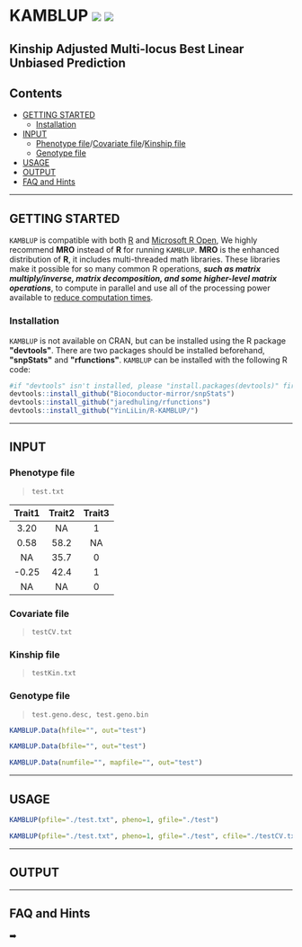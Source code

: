# KAMBLUP [![](https://img.shields.io/badge/Issues-1%2B-brightgreen.svg)](https://github.com/YinLiLin/R-KAMBLUP/issues) [![](https://img.shields.io/badge/Release-v1.0.1-blue.svg)](https://github.com/YinLiLin/R-KAMBLUP/commits/master)

## Kinship Adjusted Multi-locus Best Linear Unbiased Prediction

## Contents
* [GETTING STARTED](#getting-started)
  - [Installation](#installation)
* [INPUT](#input)
  - [Phenotype file](#phenotype-file)/[Covariate file](#covariate-file)/[Kinship file](#kinship-file)
  - [Genotype file](#genotype-file)
* [USAGE](#usage)
* [OUTPUT](#output)
* [FAQ and Hints](#faq-and-hints)

---
## GETTING STARTED
`KAMBLUP` is compatible with both [R](https://www.r-project.org/) and [Microsoft R Open](https://mran.microsoft.com/open/), We highly recommend **MRO** instead of **R** for running `KAMBLUP`. **MRO** is the enhanced distribution of **R**, it includes multi-threaded math libraries. These libraries make it possible for so many common R operations, ***such as matrix multiply/inverse, matrix decomposition, and some higher-level matrix operations***, to compute in parallel and use all of the processing power available to [reduce computation times](https://mran.microsoft.com/documents/rro/multithread/#mt-bench).

### Installation
`KAMBLUP` is not available on CRAN, but can be installed using the R package **"devtools"**. There are two packages should be installed beforehand, **"snpStats"** and **"rfunctions"**. `KAMBLUP` can be installed with the following R code:
```r
#if "devtools" isn't installed, please "install.packages(devtools)" first.
devtools::install_github("Bioconductor-mirror/snpStats")
devtools::install_github("jaredhuling/rfunctions")
devtools::install_github("YinLiLin/R-KAMBLUP/")
```
---
## INPUT
### Phenotype file
> `test.txt`

| Trait1 | Trait2 | Trait3 |
| :---: | :---: |  :---: |
| 3.20 | NA | 1 |
| 0.58 | 58.2 | NA|
| NA | 35.7 | 0 |
| -0.25 | 42.4 | 1|
| NA | NA | 0|

### Covariate file
> `testCV.txt`

### Kinship file
> `testKin.txt`

### Genotype file
> `test.geno.desc, test.geno.bin`
```r
KAMBLUP.Data(hfile="", out="test")
```
```r
KAMBLUP.Data(bfile="", out="test")
```
```r
KAMBLUP.Data(numfile="", mapfile="", out="test")
```

---
## USAGE
```r
KAMBLUP(pfile="./test.txt", pheno=1, gfile="./test")
```
```r
KAMBLUP(pfile="./test.txt", pheno=1, gfile="./test", cfile="./testCV.txt", kfile="./testKin.txt")
```

---
## OUTPUT

---
## FAQ and Hints
 :arrow_right:

